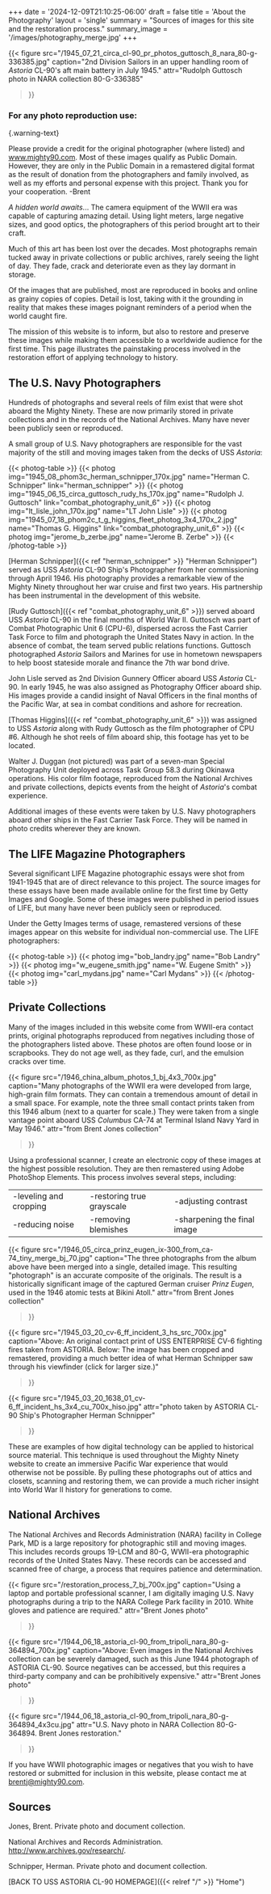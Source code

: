 +++
date = '2024-12-09T21:10:25-06:00'
draft = false
title = 'About the Photography'
layout = 'single'
summary = "Sources of images for this site and the restoration process."
summary_image = '/images/photography_merge.jpg'
+++

{{< figure src="/1945_07_21_circa_cl-90_pr_photos_guttosch_8_nara_80-g-336385.jpg" 
           caption="2nd Division Sailors in an upper handling room of *Astoria* CL-90's aft main battery in July 1945." 
           attr="Rudolph Guttosch photo in NARA collection 80-G-336385"
>}}

### For any photo reproduction use:
{.warning-text}

Please provide a credit for the original photographer (where listed) and www.mighty90.com. Most of these images qualify as Public Domain. However, they are only in the Public Domain in a remastered digital format as the result of donation from the photographers and family involved, as well as my efforts and personal expense with this project.
Thank you for your cooperation.
-Brent

*A hidden world awaits*... The camera equipment of the WWII era was capable of capturing amazing detail. Using light meters, large negative sizes, and good optics, the photographers of this period brought art to their craft.

Much of this art has been lost over the decades. Most photographs remain tucked away in private collections or public archives, rarely seeing the light of day. They fade, crack and deteriorate even as they lay dormant in storage.

Of the images that are published, most are reproduced in books and online as grainy copies of copies. Detail is lost, taking with it the grounding in reality that makes these images poignant reminders of a period when the world caught fire.

The mission of this website is to inform, but also to restore and preserve these images while making them accessible to a worldwide audience for the first time. This page illustrates the painstaking process involved in the restoration effort of applying technology to history.

## The U.S. Navy Photographers

Hundreds of photographs and several reels of film exist that were shot aboard the Mighty Ninety. These are now primarily stored in private collections and in the records of the National Archives.
Many have never been publicly seen or reproduced.

A small group of U.S. Navy photographers are responsible for the vast majority of the still and moving images taken from the decks of USS *Astoria*:

{{< photog-table >}}
  {{< photog img="1945_08_phom3c_herman_schnipper_170x.jpg" name="Herman C. Schnipper" link="herman_schnipper" >}}
  {{< photog img="1945_06_15_circa_guttosch_rudy_hs_170x.jpg" name="Rudolph J. Guttosch" link="combat_photography_unit_6" >}}
  {{< photog img="lt_lisle_john_170x.jpg" name="LT John Lisle" >}}
  {{< photog img="1945_07_18_phom2c_t_g_higgins_fleet_photog_3x4_170x_2.jpg" name="Thomas G. Higgins" link="combat_photography_unit_6" >}}
  {{< photog img="jerome_b_zerbe.jpg" name="Jerome B. Zerbe" >}}
{{< /photog-table >}}

<!-- [BACK TO SHIP HISTORY]({{< relref "/history" >}} "History") -->

[Herman Schnipper]({{< ref "herman_schnipper" >}} "Herman Schnipper") served as USS *Astoria* CL-90 Ship's Photographer from her commissioning through April 1946. His photography provides a remarkable view of the Mighty Ninety throughout her war cruise and first two years. His partnership has been instrumental in the development of this website.

[Rudy Guttosch]({{< ref "combat_photography_unit_6" >}}) served aboard USS *Astoria* CL-90 in the final months of World War II. Guttosch was part of Combat Photographic Unit 6 (CPU-6), dispersed across the Fast Carrier Task Force to film and photograph the United States Navy in action. In the absence of combat, the team served public relations functions. Guttosch photographed *Astoria* Sailors and Marines for use in hometown newspapers to help boost stateside morale and finance the 7th war bond drive.

John Lisle served as 2nd Division Gunnery Officer aboard USS *Astoria* CL-90. In early 1945, he was also assigned as Photography Officer aboard ship. His images provide a candid insight of Naval Officers in the final months of the Pacific War, at sea in combat conditions and ashore for recreation.

[Thomas Higgins]({{< ref "combat_photography_unit_6" >}}) was assigned to USS *Astoria* along with Rudy Guttosch as the film photographer of CPU #6. Although he shot reels of film aboard ship, this footage has yet to be located.

Walter J. Duggan (not pictured) was part of a seven-man Special Photography Unit deployed across Task Group 58.3 during Okinawa operations. His color film footage, reproduced from the National Archives and private collections, depicts events from the height of *Astoria*'s combat experience.

Additional images of these events were taken by U.S. Navy photographers aboard other ships in the Fast Carrier Task Force. They will be named in photo credits wherever they are known.

## The LIFE Magazine Photographers

Several significant LIFE Magazine photographic essays were shot from 1941-1945 that are of direct relevance to this project. The source images for these essays have been made available online for the first time by Getty Images and Google. Some of these images were published in period issues of LIFE, but many have never been publicly seen or reproduced.

Under the Getty Images terms of usage, remastered versions of these images appear on this website for individual non-commercial use. The LIFE photographers:

{{< photog-table >}}
  {{< photog img="bob_landry.jpg" name="Bob Landry" >}}
  {{< photog img="w_eugene_smith.jpg" name="W. Eugene Smith" >}}
  {{< photog img="carl_mydans.jpg" name="Carl Mydans" >}}
{{< /photog-table >}}

## Private Collections

Many of the images included in this website come from WWII-era contact prints, original photographs reproduced from negatives including those of the photographers listed above. These photos are often found loose or in scrapbooks. They do not age well, as they fade, curl, and the emulsion cracks over time.

{{< figure src="/1946_china_album_photos_1_bj_4x3_700x.jpg" 
           caption="Many photographs of the WWII era were developed from large, high-grain film formats. They can contain a tremendous amount of detail in a small space. For example, note the three small contact prints taken from this 1946 album (next to a quarter for scale.) They were taken from a single vantage point aboard USS *Columbus* CA-74 at Terminal Island Navy Yard in May 1946." 
           attr="from Brent Jones collection"
>}}

Using a professional scanner, I create an electronic copy of these images at the highest possible resolution. They are then remastered using Adobe PhotoShop Elements. This process involves several steps, including:

|   |   |   |
|---|---|---|
| -leveling and cropping | -restoring true grayscale | -adjusting contrast |
| -reducing noise | -removing blemishes | -sharpening the final image |

{{< figure src="/1946_05_circa_prinz_eugen_ix-300_from_ca-74_tiny_merge_bj_70.jpg" 
           caption="The three photographs from the album above have been merged into a single, detailed image. This resulting \"photograph\" is an accurate composite of the originals. The result is a historically significant image of the captured German cruiser *Prinz Eugen*, used in the 1946 atomic tests at Bikini Atoll." 
           attr="from Brent Jones collection"
>}}

{{< figure src="/1945_03_20_cv-6_ff_incident_3_hs_src_700x.jpg" 
           caption="Above: An original contact print of USS ENTERPRISE CV-6 fighting fires taken from ASTORIA. Below: The image has been cropped and remastered, providing a much better idea of what Herman Schnipper saw through his viewfinder (click for larger size.)"
>}}

{{< figure src="/1945_03_20_1638_01_cv-6_ff_incident_hs_3x4_cu_700x_hiso.jpg" 
           attr="photo taken by ASTORIA CL-90 Ship's Photographer Herman Schnipper"
>}}

These are examples of how digital technology can be applied to historical source material. This technique is used throughout the Mighty Ninety website to create an immersive Pacific War experience that would otherwise not be possible. By pulling these photographs out of attics and closets, scanning and restoring them, we can provide a much richer insight into World War II history for generations to come.

## National Archives

The National Archives and Records Administration (NARA) facility in College Park, MD is a large repository for photographic still and moving images. This includes records groups 19-LCM and 80-G, WWII-era photographic records of the United States Navy. These records can be accessed and scanned free of charge, a process that requires patience and determination.

{{< figure src="/restoration_process_7_bj_700x.jpg" 
           caption="Using a laptop and portable professional scanner, I am digitally imaging U.S. Navy photographs during a trip to the NARA College Park facility in 2010. White gloves and patience are required." 
           attr="Brent Jones photo"
>}}

{{< figure src="/1944_06_18_astoria_cl-90_from_tripoli_nara_80-g-364894_700x.jpg" 
           caption="Above: Even images in the National Archives collection can be severely damaged, such as this June 1944 photograph of ASTORIA CL-90. Source negatives can be accessed, but this requires a third-party company and can be prohibitively expensive." 
           attr="Brent Jones photo"
>}}

{{< figure src="/1944_06_18_astoria_cl-90_from_tripoli_nara_80-g-364894_4x3cu.jpg" 
           attr="U.S. Navy photo in NARA Collection 80-G-364894. Brent Jones restoration."
>}}

If you have WWII photographic images or negatives that you wish to have restored or submitted for inclusion in this website, please contact me at brentj@mighty90.com.

## Sources

Jones, Brent. Private photo and document collection.

National Archives and Records Administration. http://www.archives.gov/research/.

Schnipper, Herman. Private photo and document collection.

[BACK TO USS ASTORIA CL-90 HOMEPAGE]({{< relref "/" >}} "Home")